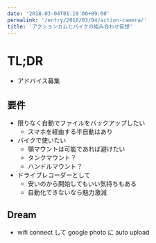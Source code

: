 ```yaml
---
date: '2018-03-04T01:19:00+09:00'
permalink: '/entry/2018/03/04/action-camera/'
title: 'アクションカムとバイクの組み合わせ妄想'
---
```


# TL;DR

- アドバイス募集

## 要件

- 限りなく自動でファイルをバックアップしたい
  - スマホを経由する半自動はあり
- バイクで使いたい
  - 顎マウントは可能であれば避けたい
  - タンクマウント？
  - ハンドルマウント？
- ドライブレコーダーとして
  - 安いのから開始してもいい気持ちもある
  - 自動化できないなら魅力激減

## Dream

- wifi connect して google photo に auto upload
